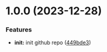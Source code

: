 # 1.0.0 (2023-12-28)


### Features

* **init:** init github repo ([449bde3](https://github.com/tebib91/os-portfolio/commit/449bde3d943510cf629cdcb5c967dff521d7cdc0))
